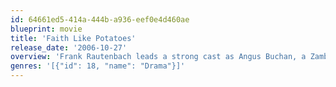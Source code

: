 ```yaml
---
id: 64661ed5-414a-444b-a936-eef0e4d460ae
blueprint: movie
title: 'Faith Like Potatoes'
release_date: '2006-10-27'
overview: 'Frank Rautenbach leads a strong cast as Angus Buchan, a Zambian farmer of Scottish heritage, who leaves his farm in the midst of political unrest and racially charged land reclaims and travels south with his family to start a better life in KwaZulu Natal,South Africa.'
genres: '[{"id": 18, "name": "Drama"}]'
---
```

